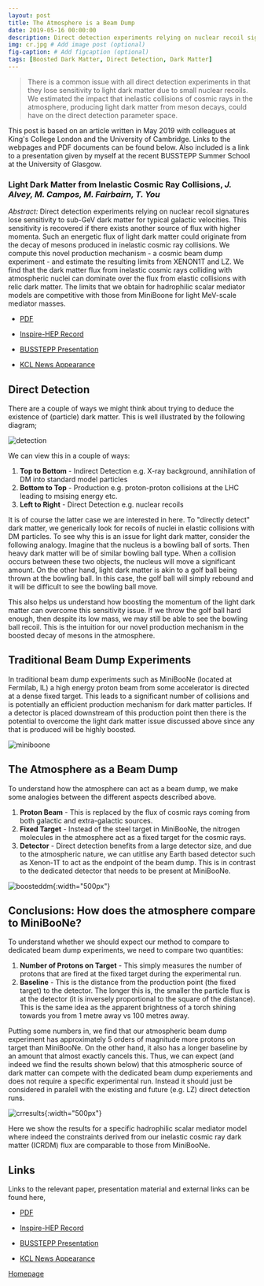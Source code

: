 ```yaml
---
layout: post
title: The Atmosphere is a Beam Dump
date: 2019-05-16 00:00:00
description: Direct detection experiments relying on nuclear recoil signatures lose sensitivity to sub-GeV dark matter for typical galactic velocities. This sensitivity is recovered if there exists another source of flux with higher momenta.
img: cr.jpg # Add image post (optional)
fig-caption: # Add figcaption (optional)
tags: [Boosted Dark Matter, Direct Detection, Dark Matter]
---
```


> There is a common issue with all direct detection experiments in that they lose sensitivity to light dark matter due to small nuclear recoils. We estimated the impact that inelastic collisions of cosmic rays in the atmosphere, producing light dark matter from meson decays, could have on the direct detection parameter space.

This post is based on an article written in May 2019 with colleagues at King's College London and the University of Cambridge. Links to the webpages and PDF documents can be found below. Also included is a link to a presentation given by myself at the recent BUSSTEPP Summer School at the University of Glasgow.

### Light Dark Matter from Inelastic Cosmic Ray Collisions, *J. Alvey, M. Campos, M. Fairbairn, T. You*

*Abstract:* Direct detection experiments relying on nuclear recoil signatures lose sensitivity to sub-GeV dark matter for typical galactic velocities. This sensitivity is recovered if there exists another source of flux with higher momenta. Such an energetic flux of light dark matter could originate from the decay of mesons produced in inelastic cosmic ray collisions. We compute this novel production mechanism - a cosmic beam dump experiment - and estimate the resulting limits from XENON1T and LZ. We find that the dark matter flux from inelastic cosmic rays colliding with atmospheric nuclei can dominate over the flux from elastic collisions with relic dark matter. The limits that we obtain for hadrophilic scalar mediator models are competitive with those from MiniBoone for light MeV-scale mediator masses.

* <a href="https://arxiv.org/pdf/1905.05776.pdf" target="blank_"><i class="fa fa-file-pdf-o" aria-hidden="true"></i> PDF</a> 

* <a href="http://inspirehep.net/record/1735134" target="blank_"><i class="fa fa-external-link" aria-hidden="true"></i> Inspire-HEP Record</a>

* <a href="{{site.baseurl}}/assets/pdf/beam-dump.pdf" target="blank_"><i class="fa fa-file-pdf-o" aria-hidden="true"></i> BUSSTEPP Presentation</a>

* <a href="https://www.kcl.ac.uk/news/changing-the-way-we-search-for-dark-matter" target="blank_"><i class="fa fa-rss" aria-hidden="true"></i> KCL News Appearance</a>

## Direct Detection

There are a couple of ways we might think about trying to deduce the existence of (particle) dark matter. This is well illustrated by the following diagram;

![detection]({{site.baseurl}}/assets/img/detection.png)

We can view this in a couple of ways:

1. **Top to Bottom** - Indirect Detection e.g. X-ray background, annihilation of DM into standard model particles
2. **Bottom to Top** - Production e.g. proton-proton collisions at the LHC leading to msising energy etc.
3. **Left to Right** - Direct Detection e.g. nuclear recoils

It is of course the latter case we are interested in here. To "directly detect" dark matter, we generically look for recoils of nuclei in elastic collisions with DM particles. To see why this is an issue for light dark matter, consider the following analogy. Imagine that the nucleus is a bowling ball of sorts. Then heavy dark matter will be of similar bowling ball type. When a collision occurs between these two objects, the nucleus will move a significant amount. On the other hand, light dark matter is akin to a golf ball being thrown at the bowling ball. In this case, the golf ball will simply rebound and it will be difficult to see the bowling ball move.

This also helps us understand how boosting the momentum of the light dark matter can overcome this sensitivity issue. If we throw the golf ball hard enough, then despite its low mass, we may still be able to see the bowling ball recoil. This is the intuition for our novel production mechanism in the boosted decay of mesons in the atmosphere.

## Traditional Beam Dump Experiments

In traditional beam dump experiments such as MiniBooNe (located at Fermilab, IL) a high energy proton beam from some accelerator is directed at a dense fixed target. This leads to a significant number of collisions and is potentially an efficient production mechanism for dark matter particles. If a detector is placed downstream of this production point then there is the potential to overcome the light dark matter issue discussed above since any that is produced will be highly boosted.

![miniboone]({{site.baseurl}}/assets/img/miniboone.png)

## The Atmosphere as a Beam Dump

To understand how the atmosphere can act as a beam dump, we make some analogies between the different aspects described above.

1. **Proton Beam** - This is replaced by the flux of cosmic rays coming from both galactic and extra-galactic sources.
2. **Fixed Target** - Instead of the steel target in MiniBooNe, the nitrogen molecules in the atmosphere act as a fixed target for the cosmic rays.
3. **Detector** - Direct detection benefits from a large detector size, and due to the atmospheric nature, we can utitlise any Earth based detector such as Xenon-1T to act as the endpoint of the beam dump. This is in contrast to the dedicated detector that needs to be present at MiniBooNe.

![boosteddm]({{site.baseurl}}/assets/img/boosteddm.png){:width="500px"}

## Conclusions: How does the atmosphere compare to MiniBooNe?

To understand whether we should expect our method to compare to dedicated beam dump experiments, we need to compare two quantities:

1. **Number of Protons on Target** - This simply measures the number of protons that are fired at the fixed target during the experimental run.
2. **Baseline** - This is the distance from the production point (the fixed target) to the detector. The longer this is, the smaller the particle flux is at the detector (it is inversely proportional to the square of the distance). This is the same idea as the apparent brightness of a torch shining towards you from 1 metre away vs 100 metres away.

Putting some numbers in, we find that our atmospheric beam dump experiment has approximately 5 orders of magnitude more protons on target than MiniBooNe. On the other hand, it also has a longer baseline by an amount that almost exactly cancels this. Thus, we can expect (and indeed we find the results shown below) that this atmospheric source of dark matter can compete with the dedicated beam dump experiements and does not require a specific experimental run. Instead it should just be considered in paralell with the existing and future (e.g. LZ) direct detection runs.

![crresults]({{site.baseurl}}/assets/img/crresults.png){:width="500px"}

Here we show the results for a specific hadrophilic scalar mediator model where indeed the constraints derived from our inelastic cosmic ray dark matter (ICRDM) flux are comparable to those from MiniBooNe.

## Links

Links to the relevant paper, presentation material and external links can be found here,

* <a href="https://arxiv.org/pdf/1905.05776.pdf" target="blank_"><i class="fa fa-file-pdf-o" aria-hidden="true"></i> PDF</a> 

* <a href="http://inspirehep.net/record/1735134" target="blank_"><i class="fa fa-external-link" aria-hidden="true"></i> Inspire-HEP Record</a>

* <a href="{{site.baseurl}}/assets/pdf/beam-dump.pdf" target="blank_"><i class="fa fa-file-pdf-o" aria-hidden="true"></i> BUSSTEPP Presentation</a>

* <a href="https://www.kcl.ac.uk/news/changing-the-way-we-search-for-dark-matter" target="blank_"><i class="fa fa-rss" aria-hidden="true"></i> KCL News Appearance</a>

<a href="{{site.baseurl}}/"><i class="fa fa-home" aria-hidden="true"></i> Homepage</a>
